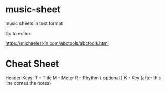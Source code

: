 # music-sheet
music sheets in text format


Go to editor: 

https://michaeleskin.com/abctools/abctools.html


# Cheat Sheet

Header Keys: 
T - Title
M - Meter
R - Rhythm ( optional )
K - Key (after this line comes the notes)
